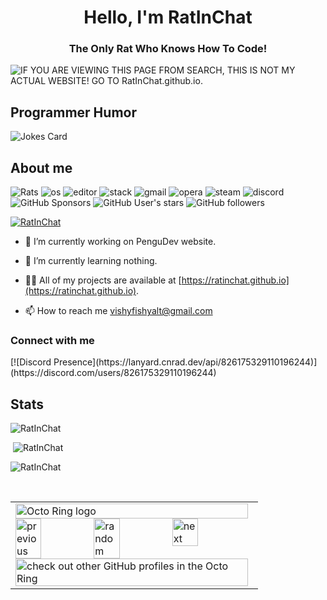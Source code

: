 <h1 align="center">Hello, I'm RatInChat</h1>
<h3 align="center">The Only Rat Who Knows How To Code!</h3>
<img alt="IF YOU ARE VIEWING THIS PAGE FROM SEARCH, THIS IS NOT MY ACTUAL WEBSITE! GO TO RatInChat.github.io." src="https://readme-typing-svg.herokuapp.com?vCenter=true&lines=Python+Coder;Javascript+Dev;Discord.js+Bot+Maker;Svelte+Framework+User;HTML+Pager;CSS+Styler;Star+The+Rats!">
<h2>Programmer Humor</h2>
<img src="https://readme-jokes.vercel.app/api" alt="Jokes Card" />
<h2>About me</h2>
<p align="left"> 
  <img src="https://komarev.com/ghpvc/?username=RatInChat&label=Profile Visitors&color=001eff&style=flat" alt="Rats" /> 
  <img src="https://img.shields.io/badge/OS-Mac-lightgrey/?logo=macosx" alt="os">
  <img src="https://img.shields.io/badge/Editor-VS%20Code-blue/?logo=visualstudiocode&logoColor=blue&color=blue" alt="editor">
  <img src="https://img.shields.io/badge/Uses-stackoverflow-blue/?logo=stackoverflow&logoColor=warning&color=ef8236" alt="stack">
  <img alt="gmail" src="https://img.shields.io/badge/Uses-Gmail-blue/?logo=gmail&logoColor=warning&color=red">
  <img alt="opera" src="https://img.shields.io/badge/Uses-Brave-blue/?logo=brave&logoColor=fa602d&color=fa602d">
  <img alt="steam" src="https://img.shields.io/badge/Uses-Steam-blue/?logo=steam&logoColor=1b2838&color=1b2838">
  <img src="https://img.shields.io/badge/Uses-Discord-blue/?logo=discord&logoColor=warning&color=7289DA" alt="discord">
  <img alt="GitHub Sponsors" src="https://img.shields.io/github/sponsors/RatInChat?label=Sponsors&logo=githubsponsors&style=flat">
  <img alt="GitHub User's stars" src="https://img.shields.io/github/stars/RatInChat?color=yellow&label=User%20Stars&logo=github&logoColor=yellow">
  <img alt="GitHub followers" src="https://img.shields.io/github/followers/RatInChat?color=g&label=User%20Followers&logo=github">
       </p>
<p align="left"> <a href="https://github.com/ryo-ma/github-profile-trophy"><img src="https://github-profile-trophy.vercel.app/?username=RatInChat&theme=discord" alt="RatInChat" /></a> </p>

- 🔭 I’m currently working on PenguDev website.

- 🌱 I’m currently learning nothing.

- 👨‍💻 All of my projects are available at [https://ratinchat.github.io](https://ratinchat.github.io).

- 📫 How to reach me vishyfishyalt@gmail.com

<h3 align="left">Connect with me</h3>
[![Discord Presence](https://lanyard.cnrad.dev/api/826175329110196244)](https://discord.com/users/826175329110196244)
<h2 align="left">Stats</h2>

<p><img  src="https://github-readme-stats.vercel.app/api/top-langs?username=RatInChat&show_icons=true&theme=dark&locale=en&langs_count=10&layout=compact" alt="RatInChat" /></p>
<p>&nbsp;<img src="https://github-readme-stats.vercel.app/api?username=RatInChat&show_icons=true&theme=dark&locale=en" alt="RatInChat" /></p>
<p><img src="https://github-readme-streak-stats.herokuapp.com/?user=RatInChat&theme=dark" alt="RatInChat" /></p><br>
  </html>


<table><tbody><tr><td><a href="https://octo-ring.com/"><img src="https://octo-ring.com/static/img/widget/top.png" width="99%" alt="Octo Ring logo" align="top"></a><br><a href="https://octo-ring.com/p/RatInChat/prev"><img src="https://octo-ring.com/static/img/widget/prev.png" width="33%" alt="previous" align="top" title="previous profile"></a><a href="https://octo-ring.com/p/RatInChat/random"><img src="https://octo-ring.com/static/img/widget/random.png" width="33%" alt="random" align="top" title="random profile"></a><a href="https://octo-ring.com/p/RatInChat/next"><img src="https://octo-ring.com/static/img/widget/next.png" width="33%" alt="next" align="top" title="next profile"></a><br><a href="https://octo-ring.com/"><img src="https://octo-ring.com/static/img/widget/bottom.png" width="99%" alt="check out other GitHub profiles in the Octo Ring" align="top"></a></td></tr></tbody></table>
